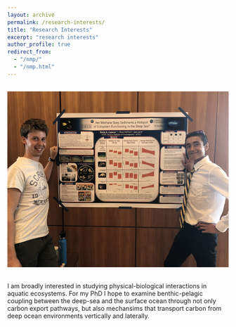 ```yaml
---
layout: archive
permalink: /research-interests/
title: "Research Interests"
excerpt: "research interests"
author_profile: true
redirect_from: 
  - "/nmp/"
  - "/nmp.html"
---
```


<br>
<center>
    <div>
        <img src="/images/surf_poster.JPG" width="700" height="400"/>
    </div>
</center>
<br>


I am broadly interested in studying physical-biological interactions in aquatic ecosystems. For my PhD I hope to examine benthic-pelagic coupling between the deep-sea and the surface ocean through not only carbon export pathways, but also mechansims that transport carbon from deep ocean environments vertically and laterally. 